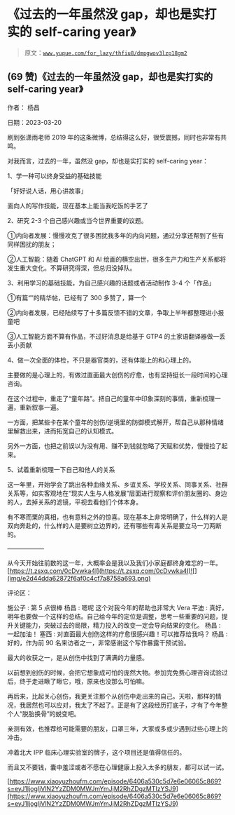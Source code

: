 # 《过去的一年虽然没 gap，却也是实打实的 self-caring year》

> 原文：[`www.yuque.com/for_lazy/thfiu8/dmpgwov3lzp18gm2`](https://www.yuque.com/for_lazy/thfiu8/dmpgwov3lzp18gm2)



## (69 赞)《过去的一年虽然没 gap，却也是实打实的 self-caring year》 

作者： 杨昌 

日期：2023-03-20 

刷到张潇雨老师 2019 年的这条微博，总结得这么好，很受震撼，同时也非常有共鸣。 

对我而言，过去的一年，虽然没 gap，却也是实打实的 self-caring year： 

1、学一种可以终身受益的基础技能 

「好好说人话，用心讲故事」 

面向人的写作技能，现在基本上能当我吃饭的手艺了 

2、研究 2-3 个自己感兴趣或当今世界重要的议题。 

①内向者发展：慢慢攻克了很多困扰我多年的内向问题，通过分享还帮到了些有同样困扰的朋友； 

②人工智能：随着 ChatGPT 和 AI 绘画的横空出世，很多生产力和生产关系都将发生重大变化。不算研究得深，但总归没掉队。 

3、利用学习的基础技能，为自己感兴趣的话题或者活动制作 3-4 个「作品」 

①有篇“”的精华帖，已经有了 300 多赞了，算一个 

②内向者发展，已经陆续写了十多篇反馈不错的文章，争取上半年都整理进小报童吧 

③人工智能方面不算有作品，不过好消息是给基于 GTP4 的土家语翻译器做一丢丢小贡献 

4、做一次全面的体检，不只是器官类的，还有体能上的和心理上的。 

主要做的是心理上的，有做过直面最大创伤的疗愈，也有坚持挺长一段时间的心理咨询。 

在这个过程中，重走了“童年路”。把自己的童年中印象深刻的事情，重新梳理一遍，重新叙事一遍。 

一方面，把某些卡在某个童年的创伤/逆境里的防御模式解开，帮自己从那种情绪里解救出来，进而拓宽自己的认知模式。 

另外一方面，也把之前误以为没有用、赚不到钱就忽略了天赋和优势，慢慢捡了起来。 

5、试着重新梳理一下自己和他人的关系 

这一年里，开始学会了跳出各种血缘关系、乡谊关系、学校关系、同事关系、社群关系等，如实客观地在“现实人生与人格发展”层面进行观察和评价朋友圈的、身边的人，去掉关系的滤镜，平视去看他们个体本身。 

有不寒而栗的真相，也有意料之外的惊喜。现在基本上非常明确了，什么样的人是双向奔赴的，什么样的人是要树立边界的，还有哪些有毒关系是要立马一刀两断的。 

—————— 

从今天开始往前数的这一年，大概率会是我以及我们小家庭都终身难忘的一年。[https://t.zsxq.com/0cDvwka4I](https://t.zsxq.com/0cDvwka4I)![](img/e2d44dda62872f6af0c4cf7a8758a693.png)  

评论区： 

施公子 : 第 5 点很棒 杨昌 : 嗯呢 这个对我今年的帮助也非常大 Vera 芊迪 : 真好，明年也要做一个这样的总结。自己给今年的定位是调整，思考一些重要的问题，提升关键能力，突破过去的局限，精力投入的改变一定会导向结果的变化。 杨昌 : 一起加油！ 塞西 : 对直面最大创伤这样的疗愈很感兴趣！可以推荐给我吗？ 杨昌 : 好的，作为前 90 名来访者之一，非常感谢这个写作暴露干预试验。 

最大的收获之一，是从创伤中找到了满满的力量感。 

以前想到创伤的时候，会把它想象成可怕的庞然大物。参加完免费心理咨询试验过后，终于走进瞅了瞅它，哦，原来也没那么可怕嘛。 

再后来，比起关心创伤，我更关注那个从创伤中走出来的自己。天啦，那样的情况，我居然也可以应对，我太了不起了。正是有了这段经历打底子，才有了今年整个人“脱胎换骨”的蜕变吧。 

亲测有效，也推荐给可能需要的朋友，口罩三年，大家或多或少遇到过些心理上的冲击。 

冲着北大 IPP 临床心理实验室的牌子，这个项目还是值得信任的。 

而且又不要钱，囊中羞涩或者不愿在心理健康上投入太多的朋友，都可以试一试。 

[https://www.xiaoyuzhoufm.com/episode/6406a530c5d7e6e06065c869?s=eyJ1IjogIjVlN2YzZDM0MWJmYmJjM2RhZDgzMTIzYSJ9](https://www.xiaoyuzhoufm.com/episode/6406a530c5d7e6e06065c869?s=eyJ1IjogIjVlN2YzZDM0MWJmYmJjM2RhZDgzMTIzYSJ9)